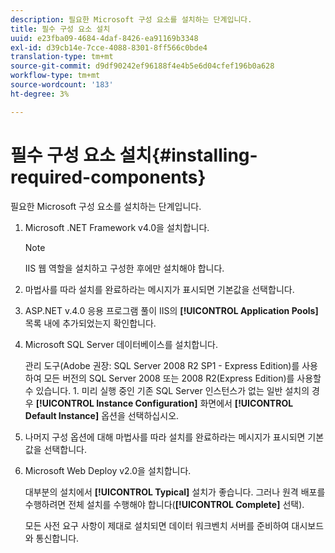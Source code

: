 ```yaml
---
description: 필요한 Microsoft 구성 요소를 설치하는 단계입니다.
title: 필수 구성 요소 설치
uuid: e23fba09-4684-4daf-8426-ea91169b3348
exl-id: d39cb14e-7cce-4088-8301-8ff566c0bde4
translation-type: tm+mt
source-git-commit: d9df90242ef96188f4e4b5e6d04cfef196b0a628
workflow-type: tm+mt
source-wordcount: '183'
ht-degree: 3%

---
```


# 필수 구성 요소 설치{#installing-required-components}

필요한 Microsoft 구성 요소를 설치하는 단계입니다.

1. Microsoft .NET Framework v4.0을 설치합니다.

   >[!NOTE]
   >
   >IIS 웹 역할을 설치하고 구성한 후에만 설치해야 합니다.

1. 마법사를 따라 설치를 완료하라는 메시지가 표시되면 기본값을 선택합니다.
1. ASP.NET v.4.0 응용 프로그램 풀이 IIS의 **[!UICONTROL Application Pools]** 목록 내에 추가되었는지 확인합니다.
1. Microsoft SQL Server 데이터베이스를 설치합니다.

   관리 도구(Adobe 권장: SQL Server 2008 R2 SP1 - Express Edition)를 사용하여 모든 버전의 SQL Server 2008 또는 2008 R2(Express Edition)를 사용할 수 있습니다. 1. 미리 실행 중인 기존 SQL Server 인스턴스가 없는 일반 설치의 경우 **[!UICONTROL Instance Configuration]** 화면에서 **[!UICONTROL Default Instance]** 옵션을 선택하십시오.
1. 나머지 구성 옵션에 대해 마법사를 따라 설치를 완료하라는 메시지가 표시되면 기본값을 선택합니다.
1. Microsoft Web Deploy v2.0을 설치합니다.

   대부분의 설치에서 **[!UICONTROL Typical]** 설치가 좋습니다. 그러나 원격 배포를 수행하려면 전체 설치를 수행해야 합니다(**[!UICONTROL Complete]** 선택).

   모든 사전 요구 사항이 제대로 설치되면 데이터 워크벤치 서버를 준비하여 대시보드와 통신합니다.
